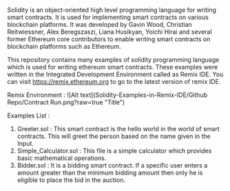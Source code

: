 Solidity is an object-oriented high level programming language for writing smart contracts. It is used for implementing smart contracts on various blockchain platforms. It was developed by Gavin Wood, Christian Reitwiessner, Alex Beregszaszi, Liana Husikyan, Yoichi Hirai and several former Ethereum core contributors to enable writing smart contracts on blockchain platforms such as Ethereum.

This repository contains many examples of solidity programming language which is used for writing ethereum smart contracts. These examples were written in the Integrated Development Environment called as Remix IDE. You can visit https://remix.ethereum.org to go to the latest version of remix IDE.

Remix Environment : ![Alt text](Solidity-Examples-in-Remix-IDE/Github Repo/Contract Run.png?raw=true "Title")

Examples List :
  1. Greeter.sol : This smart contract is the hello world in the world of smart contracts. This will greet the person based on the name given         in the Input.
  2. Simple_Calculator.sol : This file is a simple calculator which provides basic mathematical operations.
  3. Bidder.sol : It is a bidding smart contract. If a specific user enters a amount greater than the minimum bidding amount then only he is eligible to place the bid in the auction.
